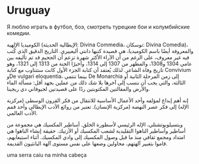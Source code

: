 # Uruguay
Я люблю играть в футбол, боэ, смотреть турецкие бои и колумбийские комедии.

الكوميديا ​​الإلهية (الإيطالية الحديثة: Divina Commedia، توسكان: Divina Comedìa)، والمعروفة أيضًا باسم الكوميديا، هي قصيدة كتبها دانتي أليغييري. التاريخ الدقيق الذي كُتب فيه غير معروف، على الرغم من أن الآراء الأكثر شهرة تزعم أن الجحيم قد تم تأليفه بين عامي 1304 و1308، والمطهر من 1307 إلى 1314، وأخيرًا الجنة من 1313 إلى 1321، وهو تاريخ وفاة الشاعر. لذلك يُعتقد أن كتابة الجزء الأول كانت ستتناوب مع كتابة Convivium وDe vulgari eloquentia، بينما تنتمي De Monarchia إلى زمن المرحلة الثانية أو الثالثة، والتي يجب أن ننسب إلى آخرها بلا شك ذلك من عملين بجهد أقل: مسألة الماء والأرض والمقالتين المكتوبتين ردًا على قصيدتين لجيوفاني دي ريجينا.

إنه أهم إبداع لمؤلفه وأحد الأعمال الأساسية للانتقال من فكر القرون الوسطى (مركزية الإله) إلى فكر عصر النهضة (مركزية الإنسان). تعتبر من روائع الأدب الإيطالي وأحد قمم الأدب العالمي.

ويتسيلوبوتشتلي، الإله الرئيسي لأسطورة الخلق.
أساطير المكسيك هي مجموعة من أساطير وأساطير الناهوا التقليدية لشعب المكسيك أو الأزتيك. حقيقة إنشاء الناهوا هي امتداد ومجمع ثقافي منذ ما قبل وصول المكسيك إلى وادي المكسيك. أثناء استيعابهم، قاموا بتغيير آلهتهم، محاولين وضعها على نفس مستوى آلهة البانثيون القديمة.



uma serra caiu na minha cabeça

